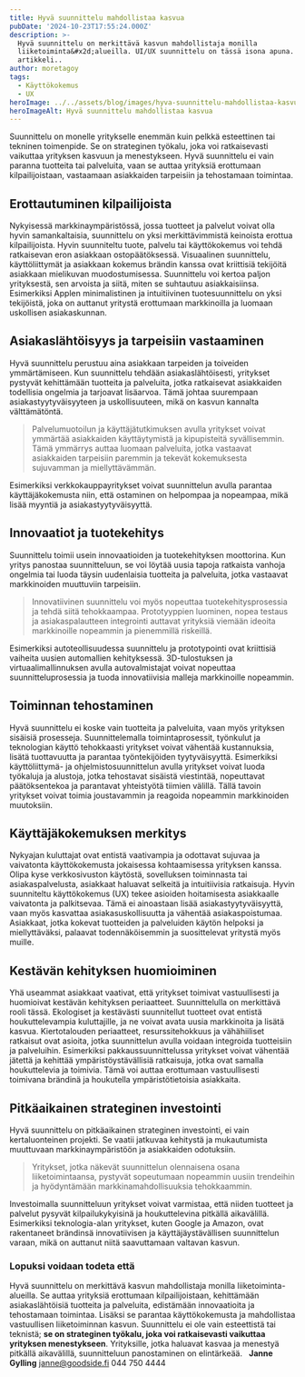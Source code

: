 ```yaml
---
title: Hyvä suunnittelu mahdollistaa kasvua
pubDate: '2024-10-23T17:55:24.000Z'
description: >-
  Hyvä suunnittelu on merkittävä kasvun mahdollistaja monilla
  liiketoiminta&#x2d;alueilla. UI/UX suunnittelu on tässä isona apuna. Lue koko
  artikkeli..
author: moretagoy
tags:
  - Käyttökokemus
  - UX
heroImage: ../../assets/blog/images/hyva-suunnittelu-mahdollistaa-kasvua/featured.webp
heroImageAlt: Hyvä suunnittelu mahdollistaa kasvua
---
```


Suunnittelu on monelle yritykselle enemmän kuin pelkkä esteettinen tai tekninen toimenpide. Se on strateginen työkalu, joka voi ratkaisevasti vaikuttaa yrityksen kasvuun ja menestykseen. Hyvä suunnittelu ei vain paranna tuotteita tai palveluita, vaan se auttaa yrityksiä erottumaan kilpailijoistaan, vastaamaan asiakkaiden tarpeisiin ja tehostamaan toimintaa.

## Erottautuminen kilpailijoista

Nykyisessä markkinaympäristössä, jossa tuotteet ja palvelut voivat olla hyvin samankaltaisia, suunnittelu on yksi merkittävimmistä keinoista erottua kilpailijoista. Hyvin suunniteltu tuote, palvelu tai käyttökokemus voi tehdä ratkaisevan eron asiakkaan ostopäätöksessä. Visuaalinen suunnittelu, käyttöliittymät ja asiakkaan kokemus brändin kanssa ovat kriittisiä tekijöitä asiakkaan mielikuvan muodostumisessa. Suunnittelu voi kertoa paljon yrityksestä, sen arvoista ja siitä, miten se suhtautuu asiakkaisiinsa. Esimerkiksi Applen minimalistinen ja intuitiivinen tuotesuunnittelu on yksi tekijöistä, joka on auttanut yritystä erottumaan markkinoilla ja luomaan uskollisen asiakaskunnan.

## Asiakaslähtöisyys ja tarpeisiin vastaaminen

Hyvä suunnittelu perustuu aina asiakkaan tarpeiden ja toiveiden ymmärtämiseen. Kun suunnittelu tehdään asiakaslähtöisesti, yritykset pystyvät kehittämään tuotteita ja palveluita, jotka ratkaisevat asiakkaiden todellisia ongelmia ja tarjoavat lisäarvoa. Tämä johtaa suurempaan asiakastyytyväisyyteen ja uskollisuuteen, mikä on kasvun kannalta välttämätöntä.

> Palvelumuotoilun ja käyttäjätutkimuksen avulla yritykset voivat ymmärtää asiakkaiden käyttäytymistä ja kipupisteitä syvällisemmin. Tämä ymmärrys auttaa luomaan palveluita, jotka vastaavat asiakkaiden tarpeisiin paremmin ja tekevät kokemuksesta sujuvamman ja miellyttävämmän.

Esimerkiksi verkkokauppayritykset voivat suunnittelun avulla parantaa käyttäjäkokemusta niin, että ostaminen on helpompaa ja nopeampaa, mikä lisää myyntiä ja asiakastyytyväisyyttä.

## Innovaatiot ja tuotekehitys

Suunnittelu toimii usein innovaatioiden ja tuotekehityksen moottorina. Kun yritys panostaa suunnitteluun, se voi löytää uusia tapoja ratkaista vanhoja ongelmia tai luoda täysin uudenlaisia tuotteita ja palveluita, jotka vastaavat markkinoiden muuttuviin tarpeisiin.

> Innovatiivinen suunnittelu voi myös nopeuttaa tuotekehitysprosessia ja tehdä siitä tehokkaampaa. Prototyyppien luominen, nopea testaus ja asiakaspalautteen integrointi auttavat yrityksiä viemään ideoita markkinoille nopeammin ja pienemmillä riskeillä.

Esimerkiksi autoteollisuudessa suunnittelu ja prototypointi ovat kriittisiä vaiheita uusien automallien kehityksessä. 3D-tulostuksen ja virtuaalimallinnuksen avulla autovalmistajat voivat nopeuttaa suunnitteluprosessia ja tuoda innovatiivisia malleja markkinoille nopeammin.

## Toiminnan tehostaminen

Hyvä suunnittelu ei koske vain tuotteita ja palveluita, vaan myös yrityksen sisäisiä prosesseja. Suunnittelemalla toimintaprosessit, työnkulut ja teknologian käyttö tehokkaasti yritykset voivat vähentää kustannuksia, lisätä tuottavuutta ja parantaa työntekijöiden tyytyväisyyttä. Esimerkiksi käyttöliittymä- ja ohjelmistosuunnittelun avulla yritykset voivat luoda työkaluja ja alustoja, jotka tehostavat sisäistä viestintää, nopeuttavat päätöksentekoa ja parantavat yhteistyötä tiimien välillä. Tällä tavoin yritykset voivat toimia joustavammin ja reagoida nopeammin markkinoiden muutoksiin.

## Käyttäjäkokemuksen merkitys

Nykyajan kuluttajat ovat entistä vaativampia ja odottavat sujuvaa ja vaivatonta käyttökokemusta jokaisessa kohtaamisessa yrityksen kanssa. Olipa kyse verkkosivuston käytöstä, sovelluksen toiminnasta tai asiakaspalvelusta, asiakkaat haluavat selkeitä ja intuitiivisia ratkaisuja. Hyvin suunniteltu käyttökokemus (UX) tekee asioiden hoitamisesta asiakkaalle vaivatonta ja palkitsevaa. Tämä ei ainoastaan lisää asiakastyytyväisyyttä, vaan myös kasvattaa asiakasuskollisuutta ja vähentää asiakaspoistumaa. Asiakkaat, jotka kokevat tuotteiden ja palveluiden käytön helpoksi ja miellyttäväksi, palaavat todennäköisemmin ja suosittelevat yritystä myös muille.

## Kestävän kehityksen huomioiminen

Yhä useammat asiakkaat vaativat, että yritykset toimivat vastuullisesti ja huomioivat kestävän kehityksen periaatteet. Suunnittelulla on merkittävä rooli tässä. Ekologiset ja kestävästi suunnitellut tuotteet ovat entistä houkuttelevampia kuluttajille, ja ne voivat avata uusia markkinoita ja lisätä kasvua. Kiertotalouden periaatteet, resurssitehokkuus ja vähähiiliset ratkaisut ovat asioita, jotka suunnittelun avulla voidaan integroida tuotteisiin ja palveluihin. Esimerkiksi pakkaussuunnittelussa yritykset voivat vähentää jätettä ja kehittää ympäristöystävällisiä ratkaisuja, jotka ovat samalla houkuttelevia ja toimivia. Tämä voi auttaa erottumaan vastuullisesti toimivana brändinä ja houkutella ympäristötietoisia asiakkaita.

## Pitkäaikainen strateginen investointi

Hyvä suunnittelu on pitkäaikainen strateginen investointi, ei vain kertaluonteinen projekti. Se vaatii jatkuvaa kehitystä ja mukautumista muuttuvaan markkinaympäristöön ja asiakkaiden odotuksiin.

> Yritykset, jotka näkevät suunnittelun olennaisena osana liiketoimintaansa, pystyvät sopeutumaan nopeammin uusiin trendeihin ja hyödyntämään markkinamahdollisuuksia tehokkaammin.

Investoimalla suunnitteluun yritykset voivat varmistaa, että niiden tuotteet ja palvelut pysyvät kilpailukykyisinä ja houkuttelevina pitkällä aikavälillä. Esimerkiksi teknologia-alan yritykset, kuten Google ja Amazon, ovat rakentaneet brändinsä innovatiivisen ja käyttäjäystävällisen suunnittelun varaan, mikä on auttanut niitä saavuttamaan valtavan kasvun.

### Lopuksi voidaan todeta että

Hyvä suunnittelu on merkittävä kasvun mahdollistaja monilla liiketoiminta-alueilla. Se auttaa yrityksiä erottumaan kilpailijoistaan, kehittämään asiakaslähtöisiä tuotteita ja palveluita, edistämään innovaatioita ja tehostamaan toimintaa. Lisäksi se parantaa käyttökokemusta ja mahdollistaa vastuullisen liiketoiminnan kasvun. Suunnittelu ei ole vain esteettistä tai teknistä; **se on strateginen työkalu, joka voi ratkaisevasti vaikuttaa yrityksen menestykseen**. Yrityksille, jotka haluavat kasvaa ja menestyä pitkällä aikavälillä, suunnitteluun panostaminen on elintärkeää.   **Janne Gylling** janne@goodside.fi 044 750 4444